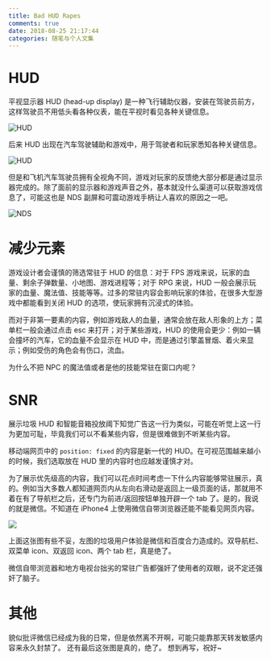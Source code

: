```yaml
---
title: Bad HUD Rapes
comments: true
date: 2018-08-25 21:17:44
categories: 随笔与个人文集
---
```


# HUD

平视显示器 HUD (head-up display) 是一种飞行辅助仪器，安装在驾驶员前方，这样驾驶员不用低头看各种仪表，能在平视时看见各种关键信息。

![HUD](/2018/08-25-fixedRaping/Hud_on_the_cat.jpg)

后来 HUD 出现在汽车驾驶辅助和游戏中，用于驾驶者和玩家悉知各种关键信息。

![HUD](/2018/08-25-fixedRaping/Supertuxkart-0.8.1-screenshot-6.png)

但是和飞机汽车驾驶员拥有全视角不同，游戏对玩家的反馈绝大部分都是通过显示器完成的。除了面前的显示器和游戏声音之外，基本就没什么渠道可以获取游戏信息了，可能这也是 NDS 副屏和可震动游戏手柄让人喜欢的原因之一吧。


![NDS](/2018/08-25-fixedRaping/582px-Nintendo-DSi-Bl-Open.png)

# 减少元素

游戏设计者会谨慎的筛选常驻于 HUD 的信息：对于 FPS 游戏来说，玩家的血量、剩余子弹数量、小地图、游戏进程等；对于 RPG 来说，HUD 一般会展示玩家的血量、魔法值、技能等等。过多的常驻内容会影响玩家的体验，在很多大型游戏中都能看到关闭 HUD 的选项，使玩家拥有沉浸式的体验。

而对于非第一要素的内容，例如游戏敌人的血量，通常会放在敌人形象的上方；菜单栏一般会通过点击 esc 来打开；对于某些游戏，HUD 的使用会更少：例如一辆会撞坏的汽车，它的血量不会显示在 HUD 中，而是通过引擎盖冒烟、着火来显示；例如受伤的角色会有伤口，流血。

为什么不把 NPC 的魔法值或者是他的技能常驻在窗口内呢？

# SNR

展示垃圾 HUD 和智能音箱投放阈下知觉广告这一行为类似，可能在听觉上这一行为更加可耻，毕竟我们可以不看某些内容，但是很难做到不听某些内容。

移动端网页中的 `position: fixed` 的内容是新一代的 HUD。在可视范围越来越小的时候，我们选取放在 HUD 里的内容时也应越发谨慎才对。

为了展示优先级高的内容，我们可以花点时间考虑一下什么内容能够常驻展示，真的。例如当大多数人都知道网页内从左向右滑动是返回上一级页面的话，那就用不着在有了导航栏之后，还专门为前进/返回按钮单独开辟一个 tab 了。是的，我说的就是微信。不知道在 iPhone4 上使用微信自带浏览器还能不能看见网页内容。

![](/2018/08-25-fixedRaping/20180825223327.png)

上面这张图有些不妥，左图的垃圾用户体验是微信和百度合力造成的。双导航栏、双菜单 icon、双返回 icon、两个 tab 栏，真是绝了。

微信自带浏览器和地方电视台拙劣的常驻广告都强奸了使用者的双眼，说不定还强奸了脑子。

# 其他

貌似批评微信已经成为我的日常，但是依然离不开啊，可能只能靠那天转发敏感内容来永久封禁了。
还有最后这张图是真的，绝了。
想到再写，祝好~